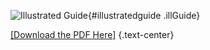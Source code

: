 ![Illustrated Guide](NamingGraphic-20210629.png "Illustrated Guide"){#illustratedguide .illGuide}

[[Download the PDF Here]](NamingGraphic-20210629.pdf)
{.text-center}
